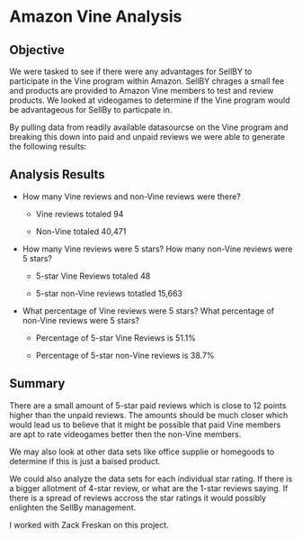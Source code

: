 # Amazon Vine Analysis

## Objective

We were tasked to see if there were any advantages for SellBY to participate in the Vine program within Amazon. SellBY chrages a small fee and products are provided to Amazon Vine members to test and review products. We looked at videogames to determine if the Vine program would be advantageous for SellBy to particpate in. 

By pulling data from readily available datasourcse on the Vine program and breaking this down into paid and unpaid reviews we were able to generate the following results:

## Analysis Results

- How many Vine reviews and non-Vine reviews were there?
  
  - Vine reviews totaled 94
    
  - Non-Vine totaled 40,471
    
- How many Vine reviews were 5 stars? How many non-Vine reviews were 5 stars?
  
  - 5-star Vine Reviews totaled 48
    
  - 5-star non-Vine reviews totatled 15,663
    
- What percentage of Vine reviews were 5 stars? What percentage of non-Vine reviews were 5 stars?
   
  - Percentage of 5-star Vine Reviews is 51.1%
    
  - Percentage of 5-star non-Vine reviews is 38.7%
    
## Summary

There are a small amount of 5-star paid reviews which is close to 12 points higher than the unpaid reviews. The amounts should be much closer which would lead us to believe that it might be possible that paid Vine members are apt to rate videogames better then the non-Vine members. 

We may also look at other data sets like office supplie or homegoods to determine if this is just a baised product.

We could also analyze the data sets for each individual star rating. If there is a bigger allotment of 4-star review, or what are the 1-star reviews saying. If there is a spread of reviews accross the star ratings it would possibly enlighten the SellBy management. 

I worked with Zack Freskan on this project.
